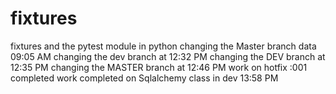# fixtures
fixtures and the pytest module in python
changing the Master branch data 09:05 AM
changing the dev branch at 12:32 PM
changing the DEV branch at 12:35 PM
changing the MASTER branch at 12:46 PM
work on hotfix :001 completed
work completed on Sqlalchemy class in dev 13:58 PM 
